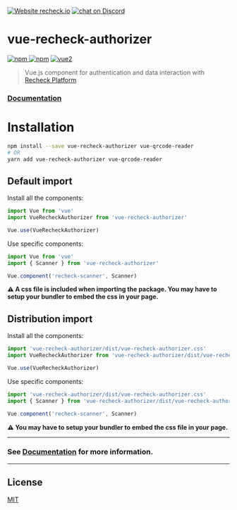 [![Website recheck.io](https://img.shields.io/badge/Website-recheck.io-brightgreen.svg)](https://recheck.io/) <a href="https://discord.gg/3KwFw72"><img src="https://img.shields.io/discord/675683560673509386?logo=discord" alt="chat on Discord"></a>

# vue-recheck-authorizer

[![npm](https://img.shields.io/npm/v/vue-recheck-authorizer.svg) ![npm](https://img.shields.io/npm/dm/vue-recheck-authorizer.svg)](https://www.npmjs.com/package/vue-recheck-authorizer)
[![vue2](https://img.shields.io/badge/vue-2.x-brightgreen.svg)](https://vuejs.org/)

> Vue.js component for authentication and data interaction with [Recheck Platform](https://recheck.io)

### [Documentation](https://recheck-io.github.io/vue-recheck-authorizer)

# Installation

```bash
npm install --save vue-recheck-authorizer vue-qrcode-reader
# OR
yarn add vue-recheck-authorizer vue-qrcode-reader
```

## Default import

Install all the components:

```javascript
import Vue from 'vue'
import VueRecheckAuthorizer from 'vue-recheck-authorizer'

Vue.use(VueRecheckAuthorizer)
```

Use specific components:

```javascript
import Vue from 'vue'
import { Scanner } from 'vue-recheck-authorizer'

Vue.component('recheck-scanner', Scanner)
```

**⚠️ A css file is included when importing the package. You may have to setup your bundler to embed the css in your page.**

## Distribution import

Install all the components:

```javascript
import 'vue-recheck-authorizer/dist/vue-recheck-authorizer.css'
import VueRecheckAuthorizer from 'vue-recheck-authorizer/dist/vue-recheck-authorizer.common'

Vue.use(VueRecheckAuthorizer)
```

Use specific components:

```javascript
import 'vue-recheck-authorizer/dist/vue-recheck-authorizer.css'
import { Scanner } from 'vue-recheck-authorizer/dist/vue-recheck-authorizer.common'

Vue.component('recheck-scanner', Scanner)
```

**⚠️ You may have to setup your bundler to embed the css file in your page.**

---

### See [Documentation](https://recheck-io.github.io/vue-recheck-authorizer) for more information.

---

## License

[MIT](http://opensource.org/licenses/MIT)
